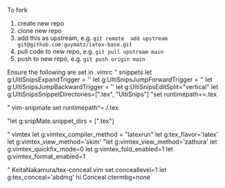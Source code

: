 To fork
1. create new repo
2. clone new repo
3. add this as upstream, e.g.
  `git remote  add upstream git@github.com:guymatz/latex-base.git`
4. pull code to new repo, e.g.
  `git pull upstream main`
5. push to new repo, e.g.
  `git push origin main`

Ensure the following are set in .vimrc
" snippets
let g:UltiSnipsExpandTrigger = '<tab>'
let g:UltiSnipsJumpForwardTrigger = '<tab>'
let g:UltiSnipsJumpBackwardTrigger = '<s-tab>'
let g:UltiSnipsEditSplit="vertical"
let g:UltiSnipsSnippetDirectories=[".tex", "UltiSnips"]
"set runtimepath+=.tex

" vim-snipmate
set runtimepath^=./.tex

"let g:snipMate.snippet_dirs = [".tex"]

" vimtex
let g:vimtex_compiler_method = "latexrun"
let g:tex_flavor='latex'
let g:vimtex_view_method='skim'
"let g:vimtex_view_method='zathura'
let g:vimtex_quickfix_mode=0
let g:vimtex_fold_enabled=1
let g:vimtex_format_enabled=1

" KeitaNakamura/tex-conceal.vim
set conceallevel=1
let g:tex_conceal='abdmg'
hi Conceal ctermbg=none

